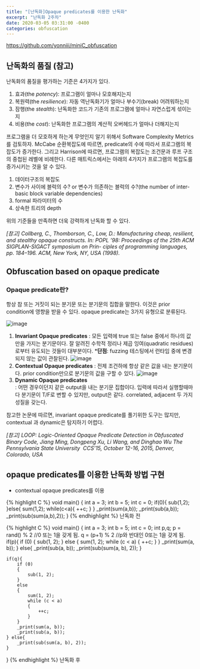 ```yaml
---
title: "[난독화]Opaque predicates를 이용한 난독화"
excerpt: "난독화 2주차"
date: 2020-03-05 03:31:00 -0400
categories: obfuscation
---
```


https://github.com/yonniii/miniC_obfuscation

## 난독화의 품질 (참고)
난독화의 품질을 평가하는 기준은 4가지가 있다. 
1. 효과(the _potency_): 프로그램이 얼마나 모호해지는지
2. 복원력(the _resilience_): 자동 역난독화기가 얼마나 부수기(break) 어려워하는지
3. 잠행(the _stealth_): 난독화한 코드가 기존의 프로그램에 얼마나 자연스럽게 섞이는지
4. 비용(the _cost_): 난독화한 프로그램의 계산적 오버헤드가 얼마나 더해지는지

프로그램을 더 모호하게 하는게 무엇인지 알기 위해서 Software Complexity Metrics를 검토하자.
McCabe 순환복잡도에 따르면, predicate의 수에 따라서 프로그램의 복잡도가 증가한다. 그리고 Harrison에 따르면, 프로그램의 복잡도는 조건문과 루프 구조의 중첩된 레벨에 비례한다.
다른 매트릭스에서는 아래의 4가지가 프로그램의 복잡도를 증가시키는 것을 알 수 있다.
1. 데이터구조의 복잡도
2. 변수가 사이에 블럭의 수? or 변수가 의존하는 블럭의 수?(the number of inter-basic block variable dependencies)
3. formal 파라미터의 수
4. 상속한 트리의 depth

위의 기준들을 만족하면 더욱 강력하게 난독화 할 수 있다.

_[참고] Collberg, C., Thomborson, C., Low, D.: Manufacturing cheap, resilient, and stealthy opaque constructs. In: POPL ’98: Proceedings of the 25th ACM SIGPLAN-SIGACT symposium on Prin- ciples of programming languages, pp. 184–196. ACM, New York, NY, USA (1998)._


## Obfuscation based on opaque predicate
### Opaque predicate란?
항상 참 또는 거짓이 되는 분기문 또는 분기문의 집합을 말한다. 이것은 prior condition에 영향을 받을 수 있다.
opaque predicate는 3가지 유형으로 분류된다.

![image](https://user-images.githubusercontent.com/33623107/76013114-c846cd00-5f5a-11ea-8db4-51c656d47b15.png)
1. **Invariant Opaque predicates**
    : 모든 입력에 true 또는 false 중에서 하나의 값만을 가지는 분기문이다.
    잘 알려진 수학적 정리나 제곱 잉여(quadratic residues)로부터 유도되는 것들이 대부분이다.
     ***단점**: fuzzing 테스팅에서 런타임 중에 변경되지 않는 값이 관찰된다.
![image](https://user-images.githubusercontent.com/33623107/76013519-5753e500-5f5b-11ea-80d0-80f261ad18de.png)
2. **Contextual Opaque predicates**
    : 전제 조건하에 항상 같은 값을 내는 분기문이다. prior condition만으로 분기문의 값을 구할 수 있다.
![image](https://user-images.githubusercontent.com/33623107/76015050-f548af00-5f5d-11ea-8084-ed9d53ce3def.png)
3. **Dynamic Opaque predicates**    
    : 어떤 경우이던지 같은 output을 내는 분기문 집합이다.
    입력에 따라서 실행할때마다 분기문이 T/F로 변할 수 있지만, output은 같다.
    correlated, adjacent 두 가지 성질을 갖는다.

참고한 논문에 따르면, invariant opaque predicate를 풀기위한 도구는 많지만, contextual 과 dynamic은 탐지하기 어렵다.

_[참고] LOOP: Logic-Oriented Opaque Predicate Detection in Obfuscated Binary Code, Jiang Ming, Dongpeng Xu, Li Wang, and Dinghao Wu The Pennsylvania State University  CCS’15, October 12-16, 2015, Denver, Colorado, USA_


## opaque predicates를 이용한 난독화 방법 구현

- contextual opaque predicates를 이용

{% highlight C %}
void main() {
    int a = 3;
    int b = 5;
    int c = 0;
    if(0){
        sub(1,2);
    }else{
        sum(1,2);
        while(c<a){
            ++c;
        }
    }
    _print(sum(a,b));
    _print(sub(a,b));
    _print(sub(sum(a,b),2));
}
{% endhighlight %}
난독화 전

{% highlight C %}
void main()
{
	int a = 3;
	int b = 5;
	int c = 0;
	int p,q;
	p = rand() % 2 //0 또는 1을 갖게 됨.
	q = (p+1) % 2 //p와 반대인 0또는 1을 갖게 됨.
	if(p){
		if (0)
        {
            sub(1, 2);
        }
	    else
        {
            sum(1, 2);
            while (c < a)
            {
                ++c;
            }
        }
		_print(sum(a, b));
	} else{
		_print(sub(a, b));
		_print(sub(sum(a, b), 2));
	}

	if(q){
		if (0)
        {
            sub(1, 2);
        }
	    else
        {
            sum(1, 2);
            while (c < a)
            {
                ++c;
            }
        }
		_print(sum(a, b));
		_print(sub(a, b));
	} else{
		_print(sub(sum(a, b), 2));
	}
}
{% endhighlight %}
난독화 후

